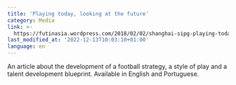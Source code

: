 ```yaml
---
title: 'Playing today, looking at the future'
category: Media
link: >-
  https://futinasia.wordpress.com/2018/02/02/shanghai-sipg-playing-today-looking-at-the-future/
last_modified_at: '2022-12-13T10:03:10+01:00'
language: en
---
```

An article about the development of a football strategy, a style of play and a talent development blueprint. Available in English and Portuguese.

